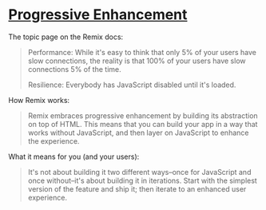 # [Progressive Enhancement](https://remix.run/docs/en/main/discussion/progressive-enhancement)

The topic page on the Remix docs:

> Performance: While it's easy to think that only 5% of your users have slow connections, the reality is that 100% of your users have slow connections 5% of the time.
>
> Resilience: Everybody has JavaScript disabled until it's loaded.

How Remix works:

> Remix embraces progressive enhancement by building its abstraction on top of HTML. This means that you can build your app in a way that works without JavaScript, and then layer on JavaScript to enhance the experience.

What it means for you (and your users):

> It's not about building it two different ways–once for JavaScript and once without–it's about building it in iterations. Start with the simplest version of the feature and ship it; then iterate to an enhanced user experience.